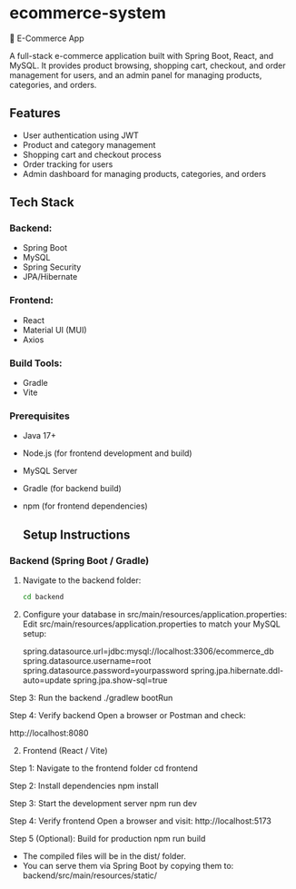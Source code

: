 # ecommerce-system
🛒 E-Commerce App

A full-stack e-commerce application built with Spring Boot, React, and MySQL. 
It provides product browsing, shopping cart, checkout, and order management for users, and an admin panel for managing products, categories, and orders.

## Features

- User authentication using JWT
- Product and category management
- Shopping cart and checkout process
- Order tracking for users
- Admin dashboard for managing products, categories, and orders

## Tech Stack

### Backend: 
- Spring Boot
- MySQL
- Spring Security
- JPA/Hibernate
  
### Frontend: 
- React
- Material UI (MUI)
- Axios
  
### Build Tools: 
- Gradle
- Vite

### Prerequisites
- Java 17+
- Node.js (for frontend development and build)
- MySQL Server
- Gradle (for backend build)
- npm (for frontend dependencies)

  ## Setup Instructions

### Backend (Spring Boot / Gradle)
1. Navigate to the backend folder:
   ```bash
   cd backend

2. Configure your database in src/main/resources/application.properties:
   Edit src/main/resources/application.properties to match your MySQL setup:
   
   spring.datasource.url=jdbc:mysql://localhost:3306/ecommerce_db
spring.datasource.username=root
spring.datasource.password=yourpassword
spring.jpa.hibernate.ddl-auto=update
spring.jpa.show-sql=true

Step 3: Run the backend
./gradlew bootRun

Step 4: Verify backend
Open a browser or Postman and check:

http://localhost:8080

2. Frontend (React / Vite)

Step 1: Navigate to the frontend folder
cd frontend

Step 2: Install dependencies
npm install

Step 3: Start the development server
npm run dev

Step 4: Verify frontend
Open a browser and visit:
http://localhost:5173

Step 5 (Optional): Build for production
npm run build

- The compiled files will be in the dist/ folder.
- You can serve them via Spring Boot by copying them to:
    backend/src/main/resources/static/



